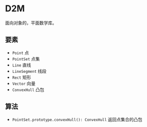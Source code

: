 # D2M

面向对象的，平面数学库。

## 要素

* `Point` 点
* `PointSet` 点集
* `Line` 直线
* `LineSegment` 线段
* `Rect` 矩形
* `Vector` 向量
* `ConvexHull` 凸包

## 算法

* `PointSet.prototype.convexHull(): ConvexHull` 返回点集合的凸包
